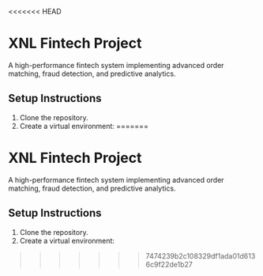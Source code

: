 <<<<<<< HEAD
# XNL Fintech Project
A high-performance fintech system implementing advanced order matching, fraud detection, and predictive analytics.

## Setup Instructions
1. Clone the repository.
2. Create a virtual environment:
=======
# XNL Fintech Project
A high-performance fintech system implementing advanced order matching, fraud detection, and predictive analytics.

## Setup Instructions
1. Clone the repository.
2. Create a virtual environment:
>>>>>>> 7474239b2c108329df1ada01d6136c9f22de1b27
